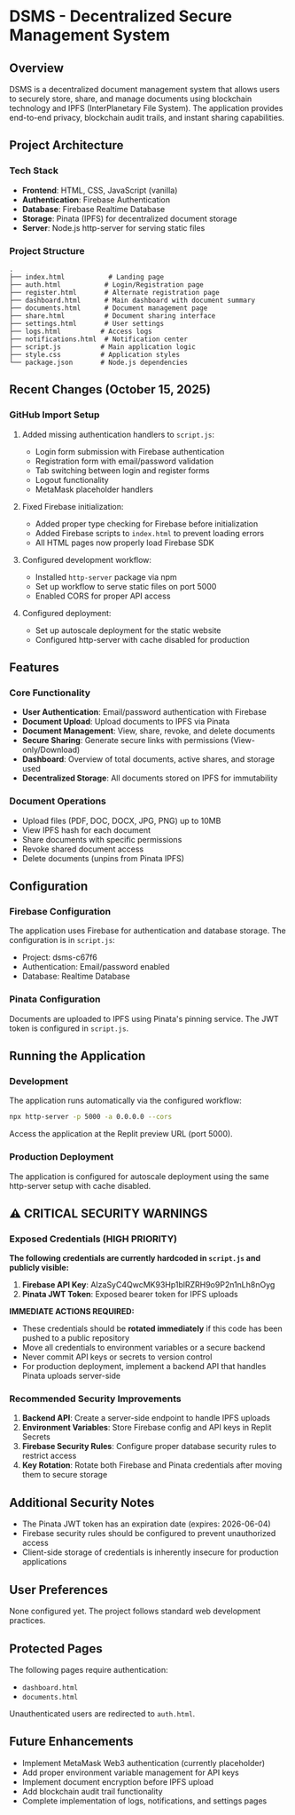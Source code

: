 # DSMS - Decentralized Secure Management System

## Overview
DSMS is a decentralized document management system that allows users to securely store, share, and manage documents using blockchain technology and IPFS (InterPlanetary File System). The application provides end-to-end privacy, blockchain audit trails, and instant sharing capabilities.

## Project Architecture

### Tech Stack
- **Frontend**: HTML, CSS, JavaScript (vanilla)
- **Authentication**: Firebase Authentication
- **Database**: Firebase Realtime Database
- **Storage**: Pinata (IPFS) for decentralized document storage
- **Server**: Node.js http-server for serving static files

### Project Structure
```
.
├── index.html           # Landing page
├── auth.html           # Login/Registration page
├── register.html       # Alternate registration page
├── dashboard.html      # Main dashboard with document summary
├── documents.html      # Document management page
├── share.html          # Document sharing interface
├── settings.html       # User settings
├── logs.html          # Access logs
├── notifications.html  # Notification center
├── script.js          # Main application logic
├── style.css          # Application styles
└── package.json       # Node.js dependencies
```

## Recent Changes (October 15, 2025)

### GitHub Import Setup
1. Added missing authentication handlers to `script.js`:
   - Login form submission with Firebase authentication
   - Registration form with email/password validation
   - Tab switching between login and register forms
   - Logout functionality
   - MetaMask placeholder handlers

2. Fixed Firebase initialization:
   - Added proper type checking for Firebase before initialization
   - Added Firebase scripts to `index.html` to prevent loading errors
   - All HTML pages now properly load Firebase SDK

3. Configured development workflow:
   - Installed `http-server` package via npm
   - Set up workflow to serve static files on port 5000
   - Enabled CORS for proper API access

4. Configured deployment:
   - Set up autoscale deployment for the static website
   - Configured http-server with cache disabled for production

## Features

### Core Functionality
- **User Authentication**: Email/password authentication with Firebase
- **Document Upload**: Upload documents to IPFS via Pinata
- **Document Management**: View, share, revoke, and delete documents
- **Secure Sharing**: Generate secure links with permissions (View-only/Download)
- **Dashboard**: Overview of total documents, active shares, and storage used
- **Decentralized Storage**: All documents stored on IPFS for immutability

### Document Operations
- Upload files (PDF, DOC, DOCX, JPG, PNG) up to 10MB
- View IPFS hash for each document
- Share documents with specific permissions
- Revoke shared document access
- Delete documents (unpins from Pinata IPFS)

## Configuration

### Firebase Configuration
The application uses Firebase for authentication and database storage. The configuration is in `script.js`:
- Project: dsms-c67f6
- Authentication: Email/password enabled
- Database: Realtime Database

### Pinata Configuration
Documents are uploaded to IPFS using Pinata's pinning service. The JWT token is configured in `script.js`.

## Running the Application

### Development
The application runs automatically via the configured workflow:
```bash
npx http-server -p 5000 -a 0.0.0.0 --cors
```

Access the application at the Replit preview URL (port 5000).

### Production Deployment
The application is configured for autoscale deployment using the same http-server setup with cache disabled.

## ⚠️ CRITICAL SECURITY WARNINGS

### Exposed Credentials (HIGH PRIORITY)
**The following credentials are currently hardcoded in `script.js` and publicly visible:**

1. **Firebase API Key**: AIzaSyC4QwcMK93Hp1blRZRH9o9P2n1nLh8nOyg
2. **Pinata JWT Token**: Exposed bearer token for IPFS uploads

**IMMEDIATE ACTIONS REQUIRED:**
- These credentials should be **rotated immediately** if this code has been pushed to a public repository
- Move all credentials to environment variables or a secure backend
- Never commit API keys or secrets to version control
- For production deployment, implement a backend API that handles Pinata uploads server-side

### Recommended Security Improvements
1. **Backend API**: Create a server-side endpoint to handle IPFS uploads
2. **Environment Variables**: Store Firebase config and API keys in Replit Secrets
3. **Firebase Security Rules**: Configure proper database security rules to restrict access
4. **Key Rotation**: Rotate both Firebase and Pinata credentials after moving them to secure storage

## Additional Security Notes
- The Pinata JWT token has an expiration date (expires: 2026-06-04)
- Firebase security rules should be configured to prevent unauthorized access
- Client-side storage of credentials is inherently insecure for production applications

## User Preferences
None configured yet. The project follows standard web development practices.

## Protected Pages
The following pages require authentication:
- `dashboard.html`
- `documents.html`

Unauthenticated users are redirected to `auth.html`.

## Future Enhancements
- Implement MetaMask Web3 authentication (currently placeholder)
- Add proper environment variable management for API keys
- Implement document encryption before IPFS upload
- Add blockchain audit trail functionality
- Complete implementation of logs, notifications, and settings pages
